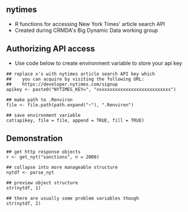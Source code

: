 ## nytimes
- R functions for accessing New York Times' article search API
- Created during CRMDA's Big Dynamic Data working group

## Authorizing API access
- Use code below to create environment variable to store your api key

```{r}
## replace x's with nytimes article search API key which
##    you can acquire by visiting the following URL:
##    https://developer.nytimes.com/signup
apikey <- paste0("NYTIMES_KEY=", "xxxxxxxxxxxxxxxxxxxxxxxxxxxx")

## make path to .Renviron
file <- file.path(path.expand("~"), ".Renviron")

## save environment variable
cat(apikey, file = file, append = TRUE, fill = TRUE)
```

## Demonstration

```{r}
## get http response objects
r <- get_nyt("sanctions", n = 2000)

## collapse into more manageable structure
nytdf <- parse_nyt

## preview object structure
str(nytdf, 1)

## there are usually some problem variables though
str(nytdf, 2)
```
